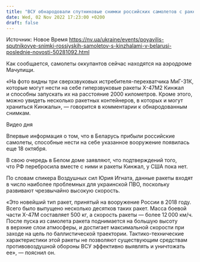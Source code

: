 ```yaml
---
title: "ВСУ обнародовали спутниковые снимки российских самолетов с ракетами Кинжал в Беларуси"
date: Wed, 02 Nov 2022 17:23:00 +0200
draft: false
---
```

Источник: Новое Время https://nv.ua/ukraine/events/poyavilis-sputnikovye-snimki-rossiyskih-samoletov-s-kinzhalami-v-belarusi-poslednie-novosti-50281092.html


Как сообщается, самолеты оккупантов сейчас находятся на аэродроме Мачулищи.

«На фото видны три сверхзвуковых истребителя-перехватчика МиГ-31К, которые могут нести на себе гиперзвуковые ракеты Х-47М2 Кинжал и способны запускать их на расстояние 2000 километров. Кроме этого, можно увидеть несколько ракетных контейнеров, в которых и могут храниться Кинжалы», — говорится в комментарии к обнародованным снимкам.

 Видео дня   

Впервые информация о том, что в Беларусь прибыли российские самолеты, способные нести на себе указанное вооружение появилась еще 18 октября.

В свою очередь в Белом доме заявляют, что подтверждений того, что РФ перебросила вместе с ними и ракеты Кинжал, у США пока нет.

По словам спикера Воздушных сил Юрия Игната, данные ракеты входят в число наиболее проблемных для украинской ПВО, поскольку развивают чрезвычайно высокую скорость.

«Это новейший тип ракет, принятый на вооружение России в 2018 году. Всего было выпущено несколько десятков таких ракет. Масса боевой части Х-47М составляет 500 кг, а скорость ракеты — более 12 000 км/ч. После пуска из самолета ракета поднимается на большую высоту в верхние слои атмосферы, и достигает максимальной скорости при заходе на цель по баллистической траектории. Тактико-технические характеристики этой ракеты не позволяют существующим средствам противовоздушной обороны ВСУ эффективно выявлять и уничтожать ее», — пояснил он.
